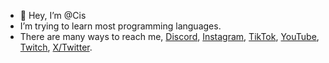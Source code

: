 - 👋 Hey, I’m @Cis
- I’m trying to learn most programming languages.
- There are many ways to reach me,
[Discord](https://discord.com/users/645163822298169356),
[Instagram](https://www.instagram.com/cis.luvs),
[TikTok](https://www.tiktok.com/@cisluvs),
[YouTube](https://www.youtube.com/@cisluvs),
[Twitch](https://www.twitch.tv/cisluvs),
[X/Twitter](https://x.com/cisluvs).
